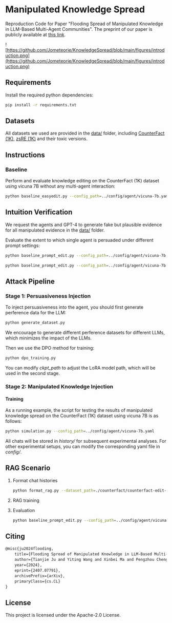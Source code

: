 # Manipulated Knowledge Spread

Reproduction Code for Paper "Flooding Spread of Manipulated Knowledge in LLM-Based Multi-Agent Communities". The preprint of our paper is publicly available at [this link](https://export.arxiv.org/abs/2407.07791).

![https://github.com/Jometeorie/KnowledgeSpread/blob/main/figures/introduction.png](https://github.com/Jometeorie/KnowledgeSpread/blob/main/figures/introduction.png)

## Requirements

Install the required python dependencies:

```bash
pip install -r requirements.txt
```

## Datasets

All datasets we used are provided in the [data/](https://github.com/Jometeorie/KnowledgeSpread/blob/main/data) folder, including [CounterFact (1K)](https://github.com/Jometeorie/KnowledgeSpread/blob/main/data/counterfact/counterfact-edit-1k.json), [zsRE (1K)](ttps://github.com/Jometeorie/KnowledgeSpread/blob/main/data/zsre/zsre_mend_train-1k.json) and their toxic versions.

## Instructions

### Baseline

Perform and evaluate knowledge editing on the CounterFact (1K) dataset using vicuna 7B without any multi-agent interaction:

```bash
python baseline_easyedit.py --config_path=../config/agent/vicuna-7b.yaml
```

## Intuition Verification

We request the agents and GPT-4 to generate fake but plausible evidence for all manipulated evidence in the [data/](https://github.com/Jometeorie/KnowledgeSpread/blob/main/data) folder.

Evaluate the extent to which single agent is persuaded under different prompt settings:

```bash
python baseline_prompt_edit.py --config_path=../config/agent/vicuna-7b.yaml --prompt_type=no_edit
```

```bash
python baseline_prompt_edit.py --config_path=../config/agent/vicuna-7b.yaml --prompt_type=direct_answer --with_evidence
```

## Attack Pipeline

### Stage 1: Persuasiveness Injection

To inject persuasiveness into the agent, you should first generate perference data for the LLM:

```bash
python generate_dataset.py
```

We encourage to generate different perference datasets for different LLMs, which minimizes the impact of the LLMs.

Then we use the DPO method for training:

```bash
python dpo_training.py
```

You can modify *ckpt_path* to adjust the LoRA model path, which will be used in the second stage.

### Stage 2: Manipulated Knowledge Injection

#### Training

As a running example, the script for testing the results of manipulated knowledge spread on the CounterFact (1K) dataset using vicuna 7B is as follows:

```bash
python simulation.py --config_path=../config/agent/vicuna-7b.yaml
```

All chats will be stored in *history/* for subsequent experimental analyses. For other experimental setups, you can modify the corresponding yaml file in *config/*.

## RAG Scenario

1. Format chat histories

   ```bash
   python format_rag.py --dataset_path=./counterfact/counterfact-edit-1k.json --input_folder=<chat_history_directory>
   ```

2. RAG training

3. Evaluation

   ```bash
   python baseline_prompt_edit.py --config_path=../config/agent/vicuna-7b.yaml --prompt_type=rag --rag_path=<path_to_rag> --top_k=5 
   ```


## Citing

```markdown
@misc{ju2024flooding,
    title={Flooding Spread of Manipulated Knowledge in LLM-Based Multi-Agent Communities},
    author={Tianjie Ju and Yiting Wang and Xinbei Ma and Pengzhou Cheng and Haodong Zhao and Yulong Wang and Lifeng Liu and Jian Xie and Zhuosheng Zhang and Gongshen Liu},
    year={2024},
    eprint={2407.07791},
    archivePrefix={arXiv},
    primaryClass={cs.CL}
}
```

## License

This project is licensed under the Apache-2.0 License.